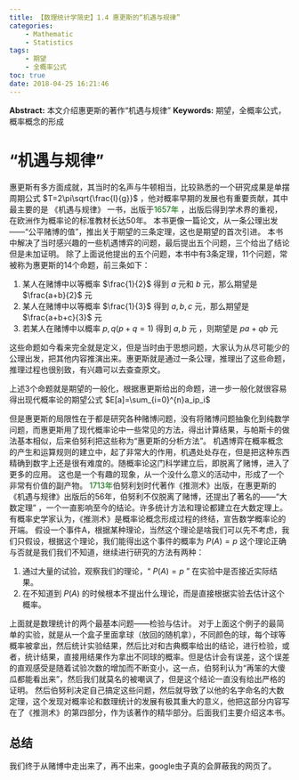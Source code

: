 ```yaml
---
title: 【数理统计学简史】1.4 惠更斯的“机遇与规律”
categories:
    - Mathematic
    - Statistics
tags:
    - 期望
    - 全概率公式
toc: true
date: 2018-04-25 16:21:46
---
```


**Abstract:** 本文介绍惠更斯的著作“机遇与规律”
**Keywords:** 期望，全概率公式，概率概念的形成

<!--more-->
#  “机遇与规律”
惠更斯有多方面成就，其当时的名声与牛顿相当，比较熟悉的一个研究成果是单摆周期公式 $T=2\pi\sqrt{\frac{l}{g}}$ ，他对概率早期的发展也有重要贡献，其中最主要的是 《机遇与规律》 一书，出版于<font color="006600">1657年</font> ，出版后得到学术界的重视，在欧洲作为概率论的标准教材长达50年。
本书更像一篇论文，从一条公理出发——“公平赌博的值”，推出关于期望的三条定理，这也是期望的首次引进。
本书中解决了当时感兴趣的一些机遇博弈的问题，最后提出五个问题，三个给出了结论但是未加证明。
除了上面说他提出的五个问题，本书中有3条定理，11个问题，常被称为惠更斯的14个命题，前三条如下：
1. 某人在赌博中以等概率 $\frac{1}{2}$ 得到 $a$ 元和 $b$ 元，那么期望是 $\frac{a+b}{2}$ 元
2. 某人在赌博中以等概率 $\frac{1}{3}$ 得到 $a,b,c$ 元，那么期望是 $\frac{a+b+c}{3}$ 元
3. 若某人在赌博中以概率 $p,q(p+q=1)$ 得到 $a,b$ 元 ，则期望是 $pa+qb$ 元

这些命题如今看来完全就是定义，但是当时由于思想问题，大家认为从尽可能少的公理出发，把其他内容推演出来。惠更斯就是通过一条公理，推理出了这些命题，推理过程也很别致，有兴趣可以去查查原文。

上述3个命题就是期望的一般化，根据惠更斯给出的命题，进一步一般化就很容易得出现代概率论的期望公式 $E[a]=\sum_{i=0}^{n}a_ip_i$

但是惠更斯的局限性在于都是研究各种赌博问题，没有将赌博问题抽象化到纯数学问题，而惠更斯用了现代概率论中一些常见的方法，得出计算结果，与帕斯卡的做法基本相似，后来伯努利把这些称为“惠更斯的分析方法”。
机遇博弈在概率概念的产生和运算规则的建立中，起了非常大的作用，机遇处处存在，但是把这种东西精确到数字上还是很有难度的。随概率论这门科学建立后，即脱离了赌博，进入了更多的应用。
这也是一个有趣的现象，从一个没什么意义的活动中，形成了一个非常有价值的副产物。
<font color="006600">1713年</font>伯努利划时代著作《推测术》出版，在惠更斯的《机遇与规律》出版后的56年，伯努利不仅脱离了赌博，还提出了著名的——“大数定理” ，一个一直影响至今的结论。许多统计方法和理论都建立在大数定理上。
有概率史学家认为，《推测术》是概率论概念形成过程的终结，宣告数学概率论的开端。
假设一个事件A，根据某种理论，当然这个理论是啥我们可以先不考虑，我们只假设，根据这个理论，我们能得出这个事件的概率为 $P(A)=p$ 这个理论正确与否就是我们我们不知道，继续进行研究的方法有两种：
1. 通过大量的试验，观察我们的理论，“ $P(A)=p$ ” 在实验中是否接近实际结果。
2. 在不知道到 $P(A)$ 的时候根本不提出什么理论，而是直接根据实验去估计这个概率。

上面就是数理统计的两个最基本问题——检验与估计。
对于上面这个例子的最简单的实验，就是从一个盒子里面拿球（放回的随机拿），不同颜色的球，每个球等概率被拿出，然后统计实验结果，然后比对和古典概率给出的结论，进行检验，或者，统计结果，直接用结果作为拿出不同球的概率。但是估计会有误差，这个误差的直观感受是随着试验次数的增加而不断变小，这一点，伯努利认为“再笨的大傻瓜都能看出来”，然后我们就莫名的被嘲讽了，但是这个结论一直没有给出严格的证明。
然后伯努利决定自己搞定这些问题，然后就导致了以他的名字命名的大数定理，这个发现对概率论和数理统计的发展有极其重大的意义，他把这部分内容写在了《推测术》的第四部分，作为该著作的精华部分。后面我们主要介绍这本书。
## 总结
我们终于从赌博中走出来了，再不出来，google虫子真的会屏蔽我的网页了。





